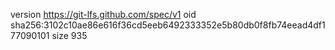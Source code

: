 version https://git-lfs.github.com/spec/v1
oid sha256:3102c10ae86e616f36cd5eeb6492333352e5b80db0f8fb74eead4df177090101
size 935
